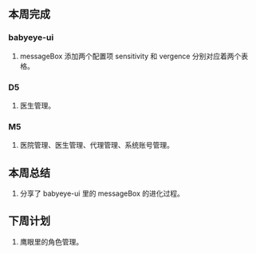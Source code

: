 ## 本周完成

### babyeye-ui

1. messageBox 添加两个配置项 sensitivity 和 vergence 分别对应着两个表格。

### D5

1. 医生管理。

### M5

1. 医院管理、医生管理、代理管理、系统账号管理。

## 本周总结

1. 分享了 babyeye-ui 里的 messageBox 的进化过程。

## 下周计划

1. 鹰眼里的角色管理。
